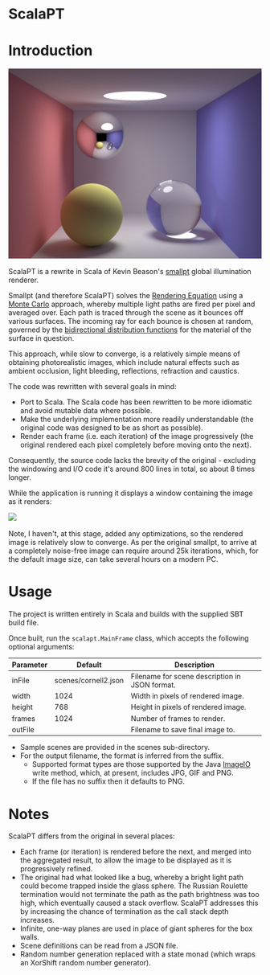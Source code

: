 ScalaPT
============

# Introduction

![Screenshot](https://github.com/jon-hanson/ScalaPT/blob/master/examples/cornell2.png)

ScalaPT is a rewrite in Scala of Kevin Beason's [smallpt](http://www.kevinbeason.com/smallpt/) global illumination renderer.

Smallpt (and therefore ScalaPT) solves the [Rendering Equation](https://en.wikipedia.org/wiki/Rendering_equation)
using a [Monte Carlo](https://en.wikipedia.org/wiki/Monte_Carlo_method) approach,
whereby multiple light paths are fired per pixel and averaged over.
Each path is traced through the scene as it bounces off various surfaces.
The incoming ray for each bounce is chosen at random,
governed by the [bidirectional distribution functions](https://en.wikipedia.org/wiki/Bidirectional_scattering_distribution_function)
for the material of the surface in question.

This approach, while slow to converge,
is a relatively simple means of obtaining photorealistic images,
which include natural effects such as ambient occlusion, light bleeding,
reflections, refraction and caustics.

The code was rewritten with several goals in mind:

* Port to Scala. The Scala code has been rewritten to be more idiomatic and avoid mutable data where possible.
* Make the underlying implementation more readily understandable (the original code was designed to be as short as possible).
* Render each frame (i.e. each iteration) of the image progressively (the original rendered each pixel completely before moving onto the next).

Consequently, the source code lacks the brevity of the original - excluding the windowing and I/O code it's around 800 lines in total, so about 8 times longer.

While the application is running it displays a window containing the image as it renders:

<img src="https://github.com/jon-hanson/ScalaPT/blob/master/examples/screenshot.png" width="257">

Note, I haven't, at this stage, added any optimizations, so the rendered image is relatively slow to converge.
As per the original smallpt, to arrive at a completely noise-free image can require around 25k iterations,
which, for the default image size, can take several hours on a modern PC.

# Usage

The project is written entirely in Scala and builds with the supplied SBT build file.

Once built, run the `scalapt.MainFrame` class, which accepts the following optional arguments:

Parameter | Default | Description
----|----|----
inFile | scenes/cornell2.json | Filename for scene description in JSON format.
width | 1024 | Width in pixels of rendered image.
height | 768 | Height in pixels of rendered image.
frames | 1024 | Number of frames to render.
outFile | | Filename to save final image to.

* Sample scenes are provided in the scenes sub-directory.
* For the output filename, the format is inferred from the suffix.
  * Supported format types are those supported by the Java [ImageIO](https://docs.oracle.com/javase/8/docs/api/javax/imageio/ImageIO.html) write method,
which, at present, includes JPG, GIF and PNG.
  * If the file has no suffix then it defaults to PNG.

# Notes

ScalaPT differs from the original in several places:

* Each frame (or iteration) is rendered before the next, and merged into the aggregated result, to allow the image to be displayed as it is progressively refined.
* The original had what looked like a bug, whereby a bright light path could become trapped inside the glass sphere. The Russian Roulette termination would not terminate the path as the path brightness was too high, which eventually caused a stack overflow. ScalaPT addresses this by increasing the chance of termination as the call stack depth increases.
* Infinite, one-way planes are used in place of giant spheres for the box walls.
* Scene definitions can be read from a JSON file.
* Random number generation replaced with a state monad (which wraps an XorShift random number generator).

